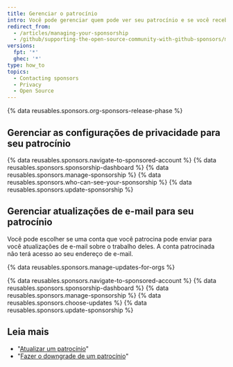```yaml
---
title: Gerenciar o patrocínio
intro: Você pode gerenciar quem pode ver seu patrocínio e se você recebe atualizações de e-mail de uma conta patrocinada.
redirect_from:
  - /articles/managing-your-sponsorship
  - /github/supporting-the-open-source-community-with-github-sponsors/managing-your-sponsorship
versions:
  fpt: '*'
  ghec: '*'
type: how_to
topics:
  - Contacting sponsors
  - Privacy
  - Open Source
---
```


{% data reusables.sponsors.org-sponsors-release-phase %}

## Gerenciar as configurações de privacidade para seu patrocínio

{% data reusables.sponsors.navigate-to-sponsored-account %}
{% data reusables.sponsors.sponsorship-dashboard %}
{% data reusables.sponsors.manage-sponsorship %}
{% data reusables.sponsors.who-can-see-your-sponsorship %}
{% data reusables.sponsors.update-sponsorship %}

## Gerenciar atualizações de e-mail para seu patrocínio

Você pode escolher se uma conta que você patrocina pode enviar para você atualizações de e-mail sobre o trabalho deles. A conta patrocinada não terá acesso ao seu endereço de e-mail.

{% data reusables.sponsors.manage-updates-for-orgs %}

{% data reusables.sponsors.navigate-to-sponsored-account %}
{% data reusables.sponsors.sponsorship-dashboard %}
{% data reusables.sponsors.manage-sponsorship %}
{% data reusables.sponsors.choose-updates %}
{% data reusables.sponsors.update-sponsorship %}

## Leia mais

- "[Atualizar um patrocínio](/articles/upgrading-a-sponsorship)"
- "[Fazer o downgrade de um patrocínio](/articles/downgrading-a-sponsorship)"
